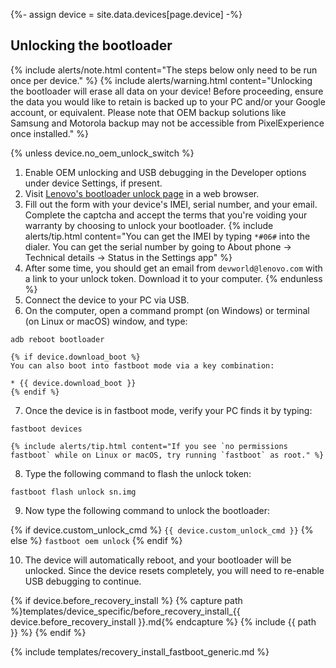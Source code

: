 {%- assign device = site.data.devices[page.device] -%}

## Unlocking the bootloader

{% include alerts/note.html content="The steps below only need to be run once per device." %}
{% include alerts/warning.html content="Unlocking the bootloader will erase all data on your device!
Before proceeding, ensure the data you would like to retain is backed up to your PC and/or your Google account, or equivalent. Please note that OEM backup solutions like Samsung and Motorola backup may not be accessible from PixelExperience once installed." %}

{% unless device.no_oem_unlock_switch %}
1. Enable OEM unlocking and USB debugging in the Developer options under device Settings, if present.
2. Visit [Lenovo's bootloader unlock page](https://www.zui.com/iunlock) in a web browser.
3. Fill out the form with your device's IMEI, serial number, and your email. Complete the captcha and accept the terms that you're voiding your warranty by choosing to unlock your bootloader.
    {% include alerts/tip.html content="You can get the IMEI by typing `*#06#` into the dialer. You can get the serial number by going to About phone -> Technical details -> Status in the Settings app" %}
4. After some time, you should get an email from ```devworld@lenovo.com``` with a link to your unlock token. Download it to your computer.
{% endunless %}
5. Connect the device to your PC via USB.
6. On the computer, open a command prompt (on Windows) or terminal (on Linux or macOS) window, and type:
```
adb reboot bootloader
```
    {% if device.download_boot %}
    You can also boot into fastboot mode via a key combination:

    * {{ device.download_boot }}
    {% endif %}
7. Once the device is in fastboot mode, verify your PC finds it by typing:
```
fastboot devices
```
    {% include alerts/tip.html content="If you see `no permissions fastboot` while on Linux or macOS, try running `fastboot` as root." %}
8. Type the following command to flash the unlock token:
```
fastboot flash unlock sn.img
``` 

9. Now type the following command to unlock the bootloader:

{% if device.custom_unlock_cmd %}
    ```
{{ device.custom_unlock_cmd }}
    ```
{% else %}
    ```
fastboot oem unlock
    ```
{% endif %}

10. The device will automatically reboot, and your bootloader will be unlocked. Since the device resets completely, you will need to re-enable USB debugging to continue.

{% if device.before_recovery_install %}
{% capture path %}templates/device_specific/before_recovery_install_{{ device.before_recovery_install }}.md{% endcapture %}
{% include {{ path }} %}
{% endif %}

{% include templates/recovery_install_fastboot_generic.md %}
